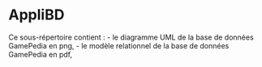 # AppliBD

Ce sous-répertoire contient :
	- le diagramme UML de la base de données GamePedia en png,
	- le modèle relationnel de la base de données GamePedia en pdf,